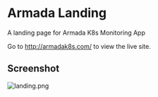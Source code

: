 # Armada Landing
A landing page for Armada K8s Monitoring App

Go to http://armadak8s.com/ to view the live site.

## Screenshot
![landing.png](https://i.postimg.cc/tCkjjNSz/landing.png)
